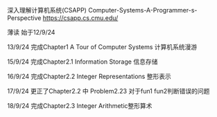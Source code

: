 深入理解计算机系统(CSAPP) Computer-Systems-A-Programmer-s-Perspective 
https://csapp.cs.cmu.edu/

薄读 始于12/9/24

13/9/24 完成Chapter1 A Tour of Computer Systems 计算机系统漫游

15/9/24 完成Chapter2.1 Information Storage 信息存储

16/9/24 完成Chapter2.2 Integer Representations 整形表示

17/9/24 更正了Chapter2.2 中 Problem2.23 对于fun1 fun2判断错误的问题

18/9/24 完成Chapter2.3 Integer Arithmetic整形算术



